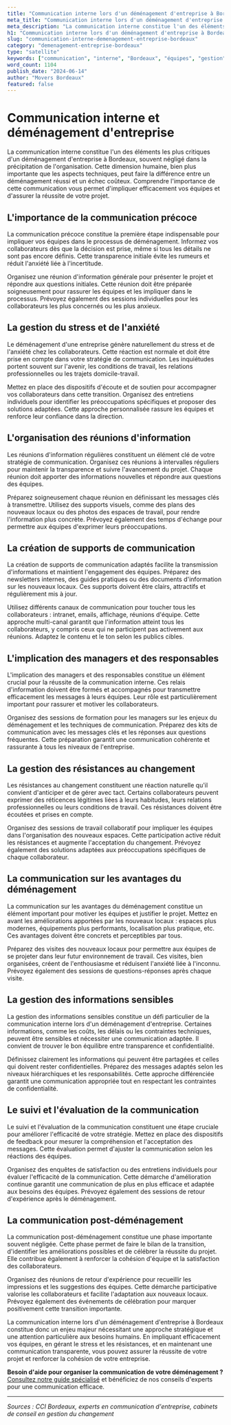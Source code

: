 ```yaml
---
title: "Communication interne lors d'un déménagement d'entreprise à Bordeaux"
meta_title: "Communication interne lors d'un déménagement d'entreprise à Bordeaux"
meta_description: "La communication interne constitue l'un des éléments les plus critiques d'un déménagement d'entreprise à Bordeaux, souvent négligé dans la précipitati."
h1: "Communication interne lors d'un déménagement d'entreprise à Bordeaux"
slug: "communication-interne-demenagement-entreprise-bordeaux"
category: "demenagement-entreprise-bordeaux"
type: "satellite"
keywords: ["communication", "interne", "Bordeaux", "équipes", "gestion"]
word_count: 1104
publish_date: "2024-06-14"
author: "Movers Bordeaux"
featured: false
---
```



# Communication interne et déménagement d'entreprise

La communication interne constitue l'un des éléments les plus critiques d'un déménagement d'entreprise à Bordeaux, souvent négligé dans la précipitation de l'organisation. Cette dimension humaine, bien plus importante que les aspects techniques, peut faire la différence entre un déménagement réussi et un échec coûteux. Comprendre l'importance de cette communication vous permet d'impliquer efficacement vos équipes et d'assurer la réussite de votre projet.

## L'importance de la communication précoce

La communication précoce constitue la première étape indispensable pour impliquer vos équipes dans le processus de déménagement. Informez vos collaborateurs dès que la décision est prise, même si tous les détails ne sont pas encore définis. Cette transparence initiale évite les rumeurs et réduit l'anxiété liée à l'incertitude.

Organisez une réunion d'information générale pour présenter le projet et répondre aux questions initiales. Cette réunion doit être préparée soigneusement pour rassurer les équipes et les impliquer dans le processus. Prévoyez également des sessions individuelles pour les collaborateurs les plus concernés ou les plus anxieux.

## La gestion du stress et de l'anxiété

Le déménagement d'une entreprise génère naturellement du stress et de l'anxiété chez les collaborateurs. Cette réaction est normale et doit être prise en compte dans votre stratégie de communication. Les inquiétudes portent souvent sur l'avenir, les conditions de travail, les relations professionnelles ou les trajets domicile-travail.

Mettez en place des dispositifs d'écoute et de soutien pour accompagner vos collaborateurs dans cette transition. Organisez des entretiens individuels pour identifier les préoccupations spécifiques et proposer des solutions adaptées. Cette approche personnalisée rassure les équipes et renforce leur confiance dans la direction.

## L'organisation des réunions d'information

Les réunions d'information régulières constituent un élément clé de votre stratégie de communication. Organisez ces réunions à intervalles réguliers pour maintenir la transparence et suivre l'avancement du projet. Chaque réunion doit apporter des informations nouvelles et répondre aux questions des équipes.

Préparez soigneusement chaque réunion en définissant les messages clés à transmettre. Utilisez des supports visuels, comme des plans des nouveaux locaux ou des photos des espaces de travail, pour rendre l'information plus concrète. Prévoyez également des temps d'échange pour permettre aux équipes d'exprimer leurs préoccupations.

## La création de supports de communication

La création de supports de communication adaptés facilite la transmission d'informations et maintient l'engagement des équipes. Préparez des newsletters internes, des guides pratiques ou des documents d'information sur les nouveaux locaux. Ces supports doivent être clairs, attractifs et régulièrement mis à jour.

Utilisez différents canaux de communication pour toucher tous les collaborateurs : intranet, emails, affichage, réunions d'équipe. Cette approche multi-canal garantit que l'information atteint tous les collaborateurs, y compris ceux qui ne participent pas activement aux réunions. Adaptez le contenu et le ton selon les publics cibles.

## L'implication des managers et des responsables

L'implication des managers et des responsables constitue un élément crucial pour la réussite de la communication interne. Ces relais d'information doivent être formés et accompagnés pour transmettre efficacement les messages à leurs équipes. Leur rôle est particulièrement important pour rassurer et motiver les collaborateurs.

Organisez des sessions de formation pour les managers sur les enjeux du déménagement et les techniques de communication. Préparez des kits de communication avec les messages clés et les réponses aux questions fréquentes. Cette préparation garantit une communication cohérente et rassurante à tous les niveaux de l'entreprise.

## La gestion des résistances au changement

Les résistances au changement constituent une réaction naturelle qu'il convient d'anticiper et de gérer avec tact. Certains collaborateurs peuvent exprimer des réticences légitimes liées à leurs habitudes, leurs relations professionnelles ou leurs conditions de travail. Ces résistances doivent être écoutées et prises en compte.

Organisez des sessions de travail collaboratif pour impliquer les équipes dans l'organisation des nouveaux espaces. Cette participation active réduit les résistances et augmente l'acceptation du changement. Prévoyez également des solutions adaptées aux préoccupations spécifiques de chaque collaborateur.

## La communication sur les avantages du déménagement

La communication sur les avantages du déménagement constitue un élément important pour motiver les équipes et justifier le projet. Mettez en avant les améliorations apportées par les nouveaux locaux : espaces plus modernes, équipements plus performants, localisation plus pratique, etc. Ces avantages doivent être concrets et perceptibles par tous.

Préparez des visites des nouveaux locaux pour permettre aux équipes de se projeter dans leur futur environnement de travail. Ces visites, bien organisées, créent de l'enthousiasme et réduisent l'anxiété liée à l'inconnu. Prévoyez également des sessions de questions-réponses après chaque visite.

## La gestion des informations sensibles

La gestion des informations sensibles constitue un défi particulier de la communication interne lors d'un déménagement d'entreprise. Certaines informations, comme les coûts, les délais ou les contraintes techniques, peuvent être sensibles et nécessiter une communication adaptée. Il convient de trouver le bon équilibre entre transparence et confidentialité.

Définissez clairement les informations qui peuvent être partagées et celles qui doivent rester confidentielles. Préparez des messages adaptés selon les niveaux hiérarchiques et les responsabilités. Cette approche différenciée garantit une communication appropriée tout en respectant les contraintes de confidentialité.

## Le suivi et l'évaluation de la communication

Le suivi et l'évaluation de la communication constituent une étape cruciale pour améliorer l'efficacité de votre stratégie. Mettez en place des dispositifs de feedback pour mesurer la compréhension et l'acceptation des messages. Cette évaluation permet d'ajuster la communication selon les réactions des équipes.

Organisez des enquêtes de satisfaction ou des entretiens individuels pour évaluer l'efficacité de la communication. Cette démarche d'amélioration continue garantit une communication de plus en plus efficace et adaptée aux besoins des équipes. Prévoyez également des sessions de retour d'expérience après le déménagement.

## La communication post-déménagement

La communication post-déménagement constitue une phase importante souvent négligée. Cette phase permet de faire le bilan de la transition, d'identifier les améliorations possibles et de célébrer la réussite du projet. Elle contribue également à renforcer la cohésion d'équipe et la satisfaction des collaborateurs.

Organisez des réunions de retour d'expérience pour recueillir les impressions et les suggestions des équipes. Cette démarche participative valorise les collaborateurs et facilite l'adaptation aux nouveaux locaux. Prévoyez également des événements de célébration pour marquer positivement cette transition importante.

La communication interne lors d'un déménagement d'entreprise à Bordeaux constitue donc un enjeu majeur nécessitant une approche stratégique et une attention particulière aux besoins humains. En impliquant efficacement vos équipes, en gérant le stress et les résistances, et en maintenant une communication transparente, vous pouvez assurer la réussite de votre projet et renforcer la cohésion de votre entreprise.

**Besoin d'aide pour organiser la communication de votre déménagement ?** [Consultez notre guide spécialisé](/blog/devis/guide) et bénéficiez de nos conseils d'experts pour une communication efficace.

---

*Sources : CCI Bordeaux, experts en communication d'entreprise, cabinets de conseil en gestion du changement*
